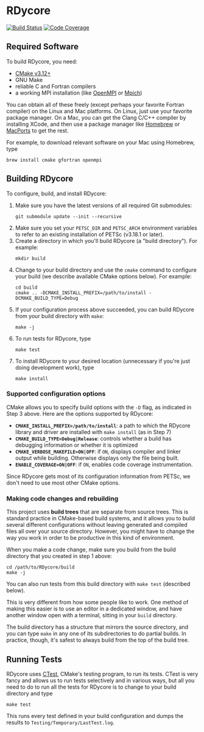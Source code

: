 # RDycore

[![Build Status](https://github.com/RDycore/RDycore/workflows/auto_test/badge.svg)](https://github.com/RDycore/RDycore/actions)
[![Code Coverage](https://codecov.io/github/RDycore/RDycore/branch/main/graph/badge.svg?token=9RXZNKK194)](https://codecov.io/github/RDycore/RDycore)

## Required Software

To build RDycore, you need:

* [CMake v3.12+](https://cmake.org/)
* GNU Make
* reliable C and Fortran compilers
* a working MPI installation (like [OpenMPI](https://www.open-mpi.org/)
  or [Mpich](https://www.mpich.org/))

You can obtain all of these freely (except perhaps your favorite Fortran
compiler) on the Linux and Mac platforms. On Linux, just use your favorite
package manager. On a Mac, you can get the Clang C/C++ compiler by installing
XCode, and then use a package manager like
[Homebrew](https://brew.sh/) or [MacPorts](https://www.macports.org/) to get the
rest.

For example, to download relevant software on your Mac using Homebrew, type

```
brew install cmake gfortran openmpi
```

## Building RDycore

To configure, build, and install RDycore:

1. Make sure you have the latest versions of all required Git submodules:
   ```
   git submodule update --init --recursive
   ```
2. Make sure you set your `PETSC_DIR` and `PETSC_ARCH` environment variables
   to refer to an existing installation of PETSc (v3.18.1 or later).
3. Create a directory in which you'll build RDycore (a "build directory").
   For example:
   ```
   mkdir build
   ```
4. Change to your build directory and use the `cmake` command to configure your
   build (we describe available CMake options below). For example:
   ```
   cd build
   cmake .. -DCMAKE_INSTALL_PREFIX=/path/to/install -DCMAKE_BUILD_TYPE=Debug
   ```
5. If your configuration process above succeeded, you can build RDycore
   from your build directory with `make`:
   ```
   make -j
   ```
6. To run tests for RDycore, type
   ```
   make test
   ```
7. To install RDycore to your desired location (unnecessary if you're just doing
   development work), type
   ```
   make install
   ```

### Supported configuration options

CMake allows you to specify build options with the `-D` flag, as indicated in
Step 3 above. Here are the options supported by RDycore:

* **`CMAKE_INSTALL_PREFIX=/path/to/install`**: a path to which the RDycore library
  and driver are installed with `make install` (as in Step 7)
* **`CMAKE_BUILD_TYPE=Debug|Release`**: controls whether a build has debugging
  information or whether it is optimized
* **`CMAKE_VERBOSE_MAKEFILE=ON|OFF`**: if `ON`, displays compiler and linker
  output while building. Otherwise displays only the file being built.
* **`ENABLE_COVERAGE=ON|OFF`**: if `ON`, enables code coverage instrumentation.

Since RDycore gets most of its configuration information from PETSc, we don't
need to use most other CMake options.

### Making code changes and rebuilding

This project uses **build trees** that are separate from source trees. This
is standard practice in CMake-based build systems, and it allows you to build
several different configurations without leaving generated and compiled files
all over your source directory. However, you might have to change the way you
work in order to be productive in this kind of environment.

When you make a code change, make sure you build from the build directory that
you created in step 1 above:

```
cd /path/to/RDycore/build
make -j
```

You can also run tests from this build directory with `make test` (described
below).

This is very different from how some people like to work. One method of making
this easier is to use an editor in a dedicated window, and have another window
open with a terminal, sitting in your `build` directory.

The build directory has a structure that mirrors the source directory, and you
can type `make` in any one of its subdirectories to do partial builds. In
practice, though, it's safest to always build from the top of the build tree.

## Running Tests

RDycore uses [CTest](https://cmake.org/cmake/help/book/mastering-cmake/chapter/Testing%20With%20CMake%20and%20CTest.html),
CMake's testing program, to run its tests. CTest is very fancy and allows us to
run tests selectively and in various ways, but all you need to do to run all the
tests for RDycore is to change to your build directory and type

```
make test
```

This runs every test defined in your build configuration and dumps the results
to `Testing/Temporary/LastTest.log`.
